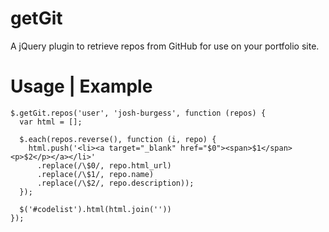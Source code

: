 # getGit
A jQuery plugin to retrieve repos from GitHub for use on your portfolio site.

# Usage | Example
```
$.getGit.repos('user', 'josh-burgess', function (repos) {
  var html = [];

  $.each(repos.reverse(), function (i, repo) {
    html.push('<li><a target="_blank" href="$0"><span>$1</span><p>$2</p></a></li>'
      .replace(/\$0/, repo.html_url)
      .replace(/\$1/, repo.name)
      .replace(/\$2/, repo.description));
  });

  $('#codelist').html(html.join(''))
});
```
